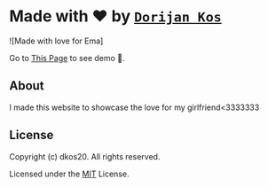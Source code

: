# Made with ❤️ by [`Dorijan Kos`](github.com/dkos20)

![Made with love for Ema]



Go to [This Page](https://dkos20.github.io/Gf_website/) to see demo 🙂.

## About
I made this website to showcase the love for my girlfriend<3333333


## License

Copyright (c) dkos20. All rights reserved.

Licensed under the [MIT](LICENSE) License.
